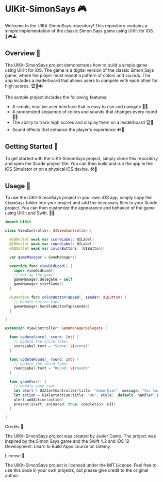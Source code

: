 # UIKit-SimonSays 🎮

Welcome to the UIKit-SimonSays repository! This repository contains a simple implementation of the classic Simon Says game using UIKit for iOS. 📱🎮🕹️

## Overview 📝

The UIKit-SimonSays project demonstrates how to build a simple game using UIKit for iOS. The game is a digital version of the classic Simon Says game, where the player must repeat a pattern of colors and sounds. The app includes a leaderboard that allows users to compete with each other for high scores. 🏆🌟🔊

The sample project includes the following features:

- A simple, intuitive user interface that is easy to use and navigate 📱👀
- A randomized sequence of colors and sounds that changes every round 🎨🎶
- The ability to track high scores and display them on a leaderboard 🏆🌟
- Sound effects that enhance the player's experience 🔊🎵

## Getting Started 🚀

To get started with the UIKit-SimonSays project, simply clone this repository and open the Xcode project file. You can then build and run the app in the iOS Simulator or on a physical iOS device. 🛠️📱

## Usage 🤖

To use the UIKit-SimonSays project in your own iOS app, simply copy the `SimonSays` folder into your project and add the necessary files to your Xcode project. You can then customize the appearance and behavior of the game using UIKit and Swift. 📝🎨

```swift
import UIKit

class ViewController: UIViewController {

  @IBOutlet weak var scoreLabel: UILabel!
  @IBOutlet weak var roundLabel: UILabel!
  @IBOutlet weak var colorButtons: [UIButton]!

  var gameManager = GameManager()

  override func viewDidLoad() {
    super.viewDidLoad()
    // Set up the game
    gameManager.delegate = self
    gameManager.startGame()
  }

  @IBAction func colorButtonTapped(_ sender: UIButton) {
    // Handle button taps
    gameManager.handleButtonTap(sender)
  }

}

extension ViewController: GameManagerDelegate {

  func updateScore(_ score: Int) {
    // Update the score label
    scoreLabel.text = "Score: \(score)"
  }

  func updateRound(_ round: Int) {
    // Update the round label
    roundLabel.text = "Round: \(round)"
  }

  func gameOver() {
    // Handle game over
    let alert = UIAlertController(title: "Game Over", message: "You lost!", preferredStyle: .alert)
    let action = UIAlertAction(title: "OK", style: .default, handler: nil)
    alert.addAction(action)
    present(alert, animated: true, completion: nil)
  }

}
```

Credits 🙌

The UIKit-SimonSays project was created by Javier Canto. The project was inspired by the Simon Says game and the Swift 4.2 and iOS 12 Development: Learn to Build Apps course on Udemy.

License 📜

The UIKit-SimonSays project is licensed under the MIT License. Feel free to use this code in your own projects, but please give credit to the original author.

